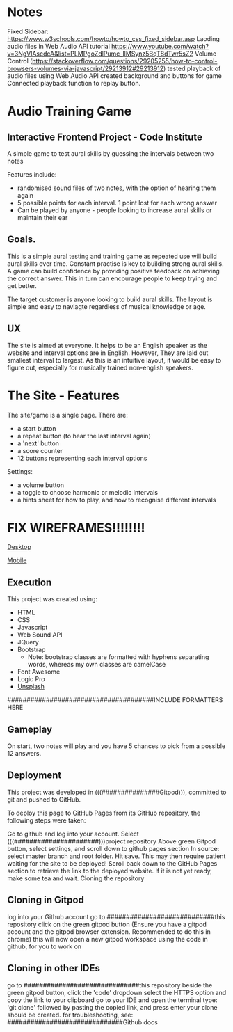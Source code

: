 # Notes

Fixed Sidebar: https://www.w3schools.com/howto/howto_css_fixed_sidebar.asp
Laoding audio files in Web Audio API tutorial https://www.youtube.com/watch?v=3NgVlAscdcA&list=PLMPgoZdlPumc_llMSynz5BqT8dTwr5sZ2
Volume Control (https://stackoverflow.com/questions/29205255/how-to-control-browsers-volumes-via-javascript/29213912#29213912)
tested playback of audio files using Web Audio API
created background and buttons for game
Connected playback function to replay button.


# Audio Training Game

## Interactive Frontend Project - Code Institute

A simple game to test aural skills by guessing the intervals between two notes

Features include:
- randomised sound files of two notes, with the option of hearing them again
- 5 possible points for each interval. 1 point lost for each wrong answer
- Can be played by anyone - people looking to increase aural skills or maintain their ear

## Goals.

This is a simple aural testing and training game as repeated use will build aural skills over time. Constant practise is key to building strong aural skills. A game can build confidence by providing positive feedback on achieving the correct answer. This in turn can encourage people to keep trying and get better.

The target customer is anyone looking to build aural skills. The layout is simple and easy to naviagte regardless of musical knowledge or age.

## UX

The site is aimed at everyone. It helps to be an English speaker as the website and interval options are in English. However, They are laid out smallest interval to largest. As this is an intuitive layout, it would be easy to figure out, especially for musically trained non-english speakers.

# The Site - Features

The site/game is a single page.
There are:
- a start button
- a repeat button (to hear the last interval again)
- a 'next' button
- a score counter
- 12 buttons representing each interval options

Settings:
- a volume button
- a toggle to choose harmonic or melodic intervals
- a hints sheet for how to play, and how to recognise different intervals

# FIX WIREFRAMES!!!!!!!!
[Desktop](assets/wireframes/md-DesktopWireframe.png)

[Mobile](assets/wireframes/mobileWireframe.png)


## Execution

This project was created using:

- HTML
- CSS 
- Javascript 
- Web Sound API 
- JQuery
- Bootstrap 
  - Note: bootstrap classes are formatted with hyphens separating words, whereas my own classes are camelCase
- Font Awesome 
- Logic Pro 
- [Unsplash](https://unsplash.com/)

######################################INCLUDE FORMATTERS HERE

## Gameplay
On start, two notes will play and you have 5 chances to pick from a possible 12 answers. 




## Deployment

This project was developed in (((###############Gitpod))), committed to git and pushed to GitHub.

To deploy this page to GitHub Pages from its GitHub repository, the following steps were taken:

Go to github and log into your account.
Select (((######################)))project repository
Above green Gitpod button, select settings, and scroll down to github pages section
In source: select master branch and root folder.
Hit save. This may then require patient waiting for the site to be deployed!
Scroll back down to the GitHub Pages section to retrieve the link to the deployed website. If it is not yet ready, make some tea and wait.
Cloning the repository

## Cloning in Gitpod

log into your Github account
go to ############################this repository
click on the green gitpod button (Ensure you have a gitpod account and the gitpod browser extension. Recommended to do this in chrome)
this will now open a new gitpod workspace using the code in github, for you to work on

## Cloning in other IDEs

go to ##############################this repository
beside the green gitpod button, click the 'code' dropdown
select the HTTPS option and copy the link to your clipboard
go to your IDE and open the terminal
type: 'git clone' followed by pasting the copied link, and press enter
your clone should be created. for troubleshooting, see: ##############################Github docs